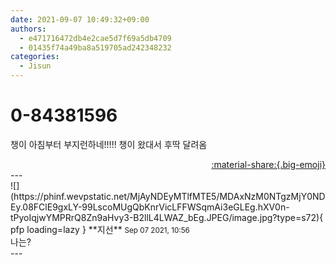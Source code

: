 ```yaml
---
date: 2021-09-07 10:49:32+09:00
authors:
  - e471716472db4e2cae5d7f69a5db4709
  - 01435f74a49ba8a519705ad242348232
categories:
  - Jisun
---
```


# 0-84381596

<div class="post-container" markdown="1">
<div class="content-container md-sidebar__scrollwrap" markdown="1">

챙이 아침부터 부지런하네!!!!! 챙이 왔대서 후딱 달려옴

</div>
</div>

<div style="text-align: right;" markdown="1">
<a href="https://weverse.io/fromis9/fanpost/0-84381596" style="text-align: right;">:material-share:{.big-emoji}</a>
</div>
---

<div class="comments-container md-sidebar__scrollwrap" markdown="1">
<div class="comment" markdown="1">
<div class='id-container' markdown="1">
![](https://phinf.wevpstatic.net/MjAyNDEyMTlfMTE5/MDAxNzM0NTgzMjY0NDEy.08FClE9gxLY-99LscoMUgQbKnrVicLFFWSqmAi3eGLEg.hXV0n-tPyoIqjwYMPRrQ8Zn9aHvy3-B2llL4LWAZ_bEg.JPEG/image.jpg?type=s72){ pfp loading=lazy }
**<span class="artist">지선</span>** <small>Sep 07 2021, 10:56</small><br>
</div>
<div class='comment-body' markdown="1">
나는?
</div>
</div>
</div>
---
